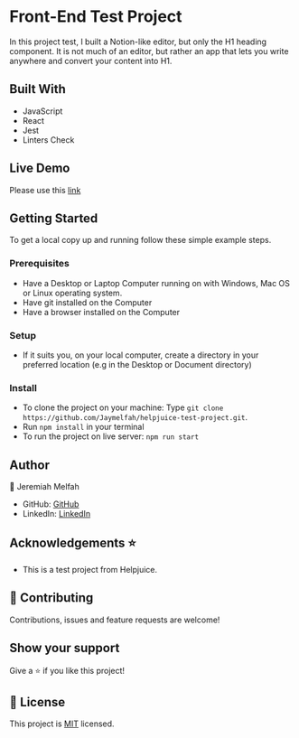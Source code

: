 
# Front-End Test Project
In this project test, I built a Notion-like editor, but only the H1 heading component. It is not much of an editor, but rather an app that lets you write anywhere and convert your content into H1. 

## Built With

- JavaScript
- React
- Jest
- Linters Check


## Live Demo
Please use this [link](https://iridescent-phoenix-6345e5.netlify.app/)


## Getting Started

To get a local copy up and running follow these simple example steps.

### Prerequisites

- Have a Desktop or Laptop Computer running on with Windows, Mac OS or Linux operating system.
- Have git installed on the Computer
- Have a browser installed on the Computer

### Setup

- If it suits you, on your local computer, create a directory in your preferred location (e.g in the Desktop or Document directory)

### Install
- To clone the project on your machine: Type `git clone https://github.com/Jaymelfah/helpjuice-test-project.git`.
- Run `npm install` in your terminal
- To run the project on  live server:
`npm run start`

## Author

👤 Jeremiah Melfah

- GitHub: [GitHub](https://github.com/Jaymelfah)
- LinkedIn: [LinkedIn](https://www.linkedin.com/in/jeremiah-ekow-melfah-a4402a161/)

## Acknowledgements ⭐️

- This is a test project from Helpjuice.

## 🤝 Contributing

Contributions, issues and feature requests are welcome!

## Show your support

Give a ⭐️ if you like this project!


## 📝 License

This project is [MIT](LICENSE.md) licensed.